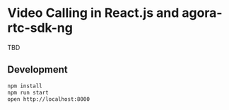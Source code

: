 # Video Calling in React.js and agora-rtc-sdk-ng

TBD

## Development

```bash
npm install
npm run start
open http://localhost:8000
```
